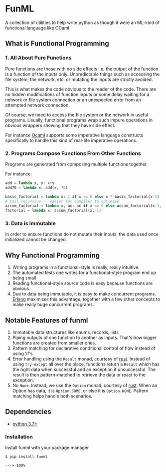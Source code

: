 # FunML

A collection of utilities to help write python as though it were an ML-kind of functional language like OCaml

## What is Functional Programming

### 1. All About Pure Functions

Pure functions are those with no side effects i.e. the output of the function is a function of the inputs only.
Unpredictable things such as accessing the file system, the network, etc. or mutating the inputs are strictly avoided.

This is what makes the code obvious to the reader of the code. There are no hidden modifications of function inputs or
some delay waiting for a network or file system connection or an unexpected error from an attempted network connection.
  
Of course, we need to access the file system or the network in useful programs.
Usually, functional programs wrap such impure operations in obvious wrappers showing that
they have side effect.

For instance [Ocaml](https://ocaml.org/docs/first-hour#imperative-ocaml) supports some imperative language constructs
specifically to handle this kind of real-life imperative operations.

### 2. Programs Compose Functions From Other Functions

Programs are generated from composing multiple functions together.
  
For instance:

```python
add = lambda x, y: x+y 
add70 = lambda x: add(x, 70)

basic_factorial = lambda x: 1 if x <= 0 else x * basic_factorial(x-1)
# tail recursive -- easier for compiler to optimise
accum_factorial = lambda x, ac: ac if x <= 0 else accum_factorial(x-1, x*ac)
factorial = lambda x: accum_factorial(x, 1)
```

### 3. Data is Immutable

In order to ensure functions do not mutate their inputs, the data used once initialized cannot be changed.

## Why Functional Programming

1. Writing programs in a functional-style is really, really intuitive.
2. The automated tests one writes for a functional-style program end up being small
3. Reading functional-style source code is easy because functions are obvious.
4. Due to data being immutable, it is easy to make concurrent programs. 
  [Erlang](https://www.erlang.org/) maximizes this advantage, together with a few other concepts to 
  make really huge concurrent programs.

## Notable Features of funml

1. Immutable data structures like enums, records, lists
2. Piping outputs of one function to another as inputs. That's how bigger functions are created from smaller ones.
3. Pattern matching for declarative conditional control of flow instead of using 'if's
4. Error handling using the `Result` monad, courtesy of [rust](https://doc.rust-lang.org/book/ch09-02-recoverable-errors-with-result.html).
   Instead of using `try-except` all over the place, functions return 
   a `Result` which has the right data when successful and an exception if unsuccessful. 
   The result is then pattern-matched to retrieve the data or react to the exception.
5. No `None`. Instead, we use the `Option` monad, courtesy of [rust](https://doc.rust-lang.org/book/ch06-01-defining-an-enum.html?highlight=option#the-option-enum-and-its-advantages-over-null-values).
   When an Option has data, it is `Option.SOME`, or else it is `Option.NONE`. 
   Pattern matching helps handle both scenarios.

## Dependencies

- [python 3.7+](https://docs.python.org/)

### Installation

Install funml with your package manager

<div class="termy">

```console
$ pip install funml

---> 100%
```
</div>
